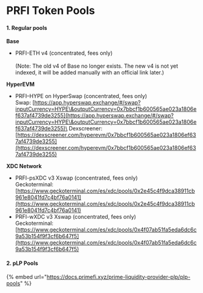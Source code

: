 # PRFI Token Pools

#### 1. Regular pools

**Base**

* PRFI-ETH v4 (concentrated, fees only)\
  \
  (Note: The old v4 of Base no longer exists. The new v4 is not yet indexed, it will be added manually with an official link later.)

**HyperEVM**

* PRFI–HYPE on HyperSwap (concentrated, fees only)\
  Swap: [https://app.hyperswap.exchange/#/swap?inputCurrency=HYPE\&outputCurrency=0x7bbcf1b600565ae023a1806ef637af4739de3255](https://app.hyperswap.exchange/#/swap?inputCurrency=HYPE\&outputCurrency=0x7bbcf1b600565ae023a1806ef637af4739de3255)\
  Dexscreener: [https://dexscreener.com/hyperevm/0x7bbcf1b600565ae023a1806ef637af4739de3255](https://dexscreener.com/hyperevm/0x7bbcf1b600565ae023a1806ef637af4739de3255)

**XDC Network**

* PRFI-psXDC v3 Xswap (concentrated, fees only)\
  Geckoterminal: [https://www.geckoterminal.com/es/xdc/pools/0x2e45c4f9dca38911cb961e8041fd7c4bf76a0141](https://www.geckoterminal.com/es/xdc/pools/0x2e45c4f9dca38911cb961e8041fd7c4bf76a0141)
* PRFI-wXDC v3 Xswap (concentrated, fees only)\
  Geckoterminal: [https://www.geckoterminal.com/es/xdc/pools/0x4f07ab51fa5eda6dc6c9a53b154f9f3cf6b647f5](https://www.geckoterminal.com/es/xdc/pools/0x4f07ab51fa5eda6dc6c9a53b154f9f3cf6b647f5)



#### 2. pLP Pools

{% embed url="https://docs.primefi.xyz/prime-liquidity-provider-plp/plp-pools" %}

